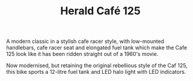 ﻿---
title: "Herald Café 125"
oldprice: "2,499"
newprice: "1,999"
brand: "herald"
model: "Cafe 125"

weight: "126"
Engine: "Single Four Stroke"
displacement: "124"
maxpower: "9.9"
transmission: "5 speed manual"
fueltank: "12"

featuredImage: cafe-125.png
mainImage: classic-125-main.jpg
product: "motorbike"
---

A modern classic in a stylish cafe racer style, with low-mounted handlebars, cafe racer seat and elongated fuel tank which make the Cafe 125 look like it has been ridden straight out of a 1960's movie.

Now modernised, but retaining the original rebellious style of the Caf 125, this bike sports a 12-litre fuel tank and LED halo light with LED indicators.